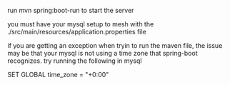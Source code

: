 run mvn spring:boot-run to start the server

you must have your mysql setup to mesh with the
./src/main/resources/application.properties
file

if you are getting an exception when tryin to run the maven file,
the issue may be that your mysql is not using a time zone that
spring-boot recognizes. try running the following in mysql

SET GLOBAL time_zone = "+0:00"
